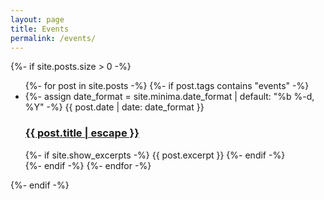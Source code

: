 ```yaml
---
layout: page
title: Events
permalink: /events/
---
```


<div class="home">

  {%- if site.posts.size > 0 -%}
    <ul class="post-list">
      {%- for post in site.posts -%}
	  {%- if post.tags contains "events" -%}
      <li>
        {%- assign date_format = site.minima.date_format | default: "%b %-d, %Y" -%}
        <span class="post-meta">{{ post.date | date: date_format }}</span>
        <h3>
          <a class="post-link" href="{{ post.url | relative_url }}">
            {{ post.title | escape }}
          </a>
        </h3>
        {%- if site.show_excerpts -%}
          {{ post.excerpt }}
        {%- endif -%}
      </li>
      {%- endif -%}
      {%- endfor -%}
    </ul>

  {%- endif -%}

</div>